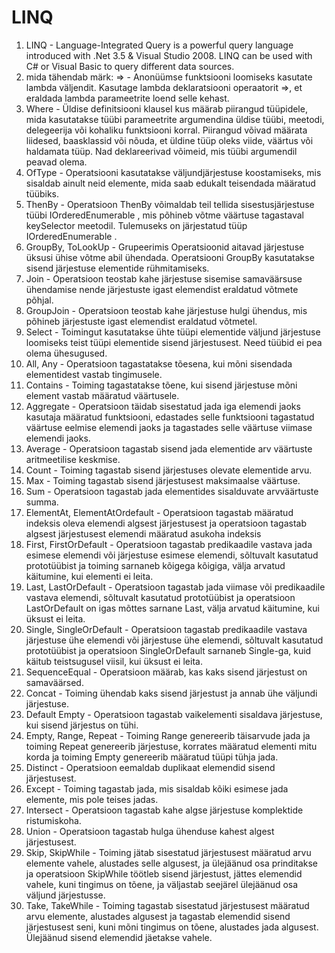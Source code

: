 # LINQ
1. LINQ - Language-Integrated Query is a powerful query language introduced with .Net 3.5 & Visual Studio 2008. LINQ can be used with C# or Visual Basic to query different data sources.
2. mida tähendab märk: => - Anonüümse funktsiooni loomiseks kasutate lambda väljendit. Kasutage lambda deklaratsiooni operaatorit =>, et eraldada lambda parameetrite loend selle kehast.
3. Where - Üldise definitsiooni klausel kus määrab piirangud tüüpidele, mida kasutatakse tüübi parameetrite argumendina üldise tüübi, meetodi, delegeerija või kohaliku funktsiooni korral. Piirangud võivad määrata liidesed, baasklassid või nõuda, et üldine tüüp oleks viide, väärtus või haldamata tüüp. Nad deklareerivad võimeid, mis tüübi argumendil peavad olema.
4. OfType - Operatsiooni kasutatakse väljundjärjestuse koostamiseks, mis sisaldab ainult neid elemente, mida saab edukalt teisendada määratud tüübiks.
5. ThenBy - Operatsioon ThenBy võimaldab teil tellida sisestusjärjestuse tüübi IOrderedEnumerable <T>, mis põhineb võtme väärtuse tagastaval keySelector meetodil. Tulemuseks on järjestatud tüüp IOrderedEnumerable <T>.
6. GroupBy, ToLookUp - Grupeerimis Operatsioonid aitavad järjestuse üksusi ühise võtme abil ühendada. Operatsiooni GroupBy kasutatakse sisend järjestuse elementide rühmitamiseks.
7. Join - Operatsioon teostab kahe järjestuse sisemise samaväärsuse ühendamise nende järjestuste igast elemendist eraldatud võtmete põhjal.
8. GroupJoin - Operatsioon teostab kahe järjestuse hulgi ühendus, mis põhineb järjestuste igast elemendist eraldatud võtmetel.
9. Select - Toimingut kasutatakse ühte tüüpi elementide väljund järjestuse loomiseks teist tüüpi elementide sisend järjestusest. Need tüübid ei pea olema ühesugused.
10. All, Any - Operatsioon tagastatakse tõesena, kui mõni sisendada elementidest vastab tingimusele.
11. Contains - Toiming tagastatakse tõene, kui sisend järjestuse mõni element vastab määratud väärtusele.
12. Aggregate - Operatsioon täidab sisestatud jada iga elemendi jaoks kasutaja määratud funktsiooni, edastades selle funktsiooni tagastatud väärtuse eelmise elemendi jaoks ja tagastades selle väärtuse viimase elemendi jaoks.
13. Average - Operatsioon tagastab sisend jada elementide arv väärtuste aritmeetilise keskmise.
14. Count - Toiming tagastab sisend järjestuses olevate elementide arvu.
15. Max - Toiming tagastab sisend järjestusest maksimaalse väärtuse.
16. Sum - Operatsioon tagastab jada elementides sisalduvate arvväärtuste summa.
17. ElementAt, ElementAtOrdefault - Operatsioon tagastab määratud indeksis oleva elemendi algsest järjestusest ja operatsioon tagastab algsest järjestusest elemendi määratud asukoha indeksis
18. First, FirstOrDefault - Operatsioon tagastab predikaadile vastava jada esimese elemendi või järjestuse esimese elemendi, sõltuvalt kasutatud prototüübist ja toiming sarnaneb kõigega kõigiga, välja arvatud käitumine, kui elementi ei leita.
19. Last, LastOrDefault - Operatsioon tagastab jada viimase või predikaadile vastava elemendi, sõltuvalt kasutatud prototüübist ja operatsioon LastOrDefault on igas mõttes sarnane Last, välja arvatud käitumine, kui üksust ei leita.
20. Single, SingleOrDefault - Operatsioon tagastab predikaadile vastava järjestuse ühe elemendi või järjestuse ühe elemendi, sõltuvalt kasutatud prototüübist ja operatsioon SingleOrDefault sarnaneb Single-ga, kuid käitub teistsugusel viisil, kui üksust ei leita.
21. SequenceEqual - Operatsioon määrab, kas kaks sisend järjestust on samaväärsed.
22. Concat - Toiming ühendab kaks sisend järjestust ja annab ühe väljundi järjestuse.
23. Default Empty - Operatsioon tagastab vaikelementi sisaldava järjestuse, kui sisend järjestus on tühi.
24. Empty, Range, Repeat - Toiming Range genereerib täisarvude jada ja toiming Repeat genereerib järjestuse, korrates määratud elementi mitu korda ja toiming Empty genereerib määratud tüüpi tühja jada.
25. Distinct - Operatsioon eemaldab duplikaat elemendid sisend järjestusest.
26. Except - Toiming tagastab jada, mis sisaldab kõiki esimese jada elemente, mis pole teises jadas.
27. Intersect - Operatsioon tagastab kahe algse järjestuse komplektide ristumiskoha.
28. Union - Operatsioon tagastab hulga ühenduse kahest algest järjestusest.
29. Skip, SkipWhile - Toiming jätab sisestatud järjestusest määratud arvu elemente vahele, alustades selle algusest, ja ülejäänud osa prinditakse ja operatsioon SkipWhile töötleb sisend järjestust, jättes elemendid vahele, kuni tingimus on tõene, ja väljastab seejärel ülejäänud osa väljund järjestusse.
30. Take, TakeWhile - Toiming tagastab sisestatud järjestusest määratud arvu elemente, alustades algusest ja tagastab elemendid sisend järjestusest seni, kuni mõni tingimus on tõene, alustades jada algusest. Ülejäänud sisend elemendid jäetakse vahele.


